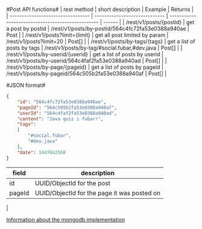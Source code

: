 
#Post API functions#
|  rest method                      |  short description            | Example                                           | Returns |
| --------------------------------- | ----------------------------- | ------------------------------------------------- | ------ |
| /rest/v1/posts/{postid}           | get a post by postid          | /rest/v1/posts/by-postid/564c4fc72fa53e0388a940ae | Post   |
| /rest/v1/posts?limit={limit}      | get all post limited by param | /rest/v1/posts?limit=20                           | Post[] |
| /rest/v1/posts/by-tags/{tags}     | get a list of posts by tags   | /rest/v1/posts/by-tag/#social.fubar,#dev.java     | Post[] |
| /rest/v1/posts/by-userid/{userid} | get a list of posts by userid | /rest/v1/posts/by-userid/564c4faf2fa53e0388a940ad | Post[] |
| /rest/v1/posts/by-page/{pageid}   | get a list of posts by pageid | /rest/v1/posts/by-pageid/564c505b2fa53e0388a940af | Post[] |

#JSON format#
```json
{
    "id": "564c4fc72fa53e0388a940ae",
    "pageId": "564c505b2fa53e0388a940af",
    "userId": "564c4faf2fa53e0388a940ad",
    "content": "Java quiz i fubar!",
    "tags":
    [
        "#social.fubar",
        "#dev.java"
    ],
    "date": 1447842568
}
```

| field   | description                                 |
| ------- | ------------------------------------------- |
| id      | UUID/ObjectId for the post                  |
| pageId  | UUID/ObjectId for the page it was posted on |
|

[Information about the mongodb implementation](../mongodb_spec.md)
